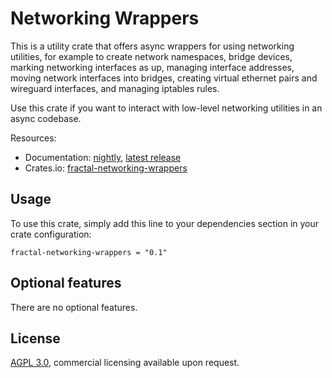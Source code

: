 # Networking Wrappers

This is a utility crate that offers async wrappers for using networking utilities, for example to create
network namespaces, bridge devices, marking networking interfaces as up, managing interface addresses,
moving network interfaces into bridges, creating virtual ethernet pairs and wireguard interfaces, and
managing iptables rules.

Use this crate if you want to interact with low-level networking utilities in an async codebase.

Resources:
- Documentation: [nightly][rustdoc], [latest release][docs]
- Crates.io: [fractal-networking-wrappers][cratesio]

## Usage

To use this crate, simply add this line to your dependencies section in your crate configuration:

```
fractal-networking-wrappers = "0.1"
```

## Optional features

There are no optional features.

## License

[AGPL 3.0](LICENSE.md), commercial licensing available upon request.

[rustdoc]: https://fractalnetworks.gitlab.io/libraries/networking-wrappers/doc/fractal_networking_wrappers
[docs]: https://docs.rs/fractal-networking-wrappers
[cratesio]: https://crates.io/crates/fractal-networking-wrappers
